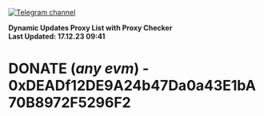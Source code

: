[![Telegram channel](https://img.shields.io/endpoint?url=https://runkit.io/damiankrawczyk/telegram-badge/branches/master?url=https://t.me/n4z4v0d)](https://t.me/n4z4v0d) 

**Dynamic Updates Proxy List with Proxy Checker**  
**Last Updated: 17.12.23 09:41**

# DONATE (_any evm_) - 0xDEADf12DE9A24b47Da0a43E1bA70B8972F5296F2
